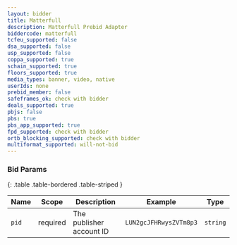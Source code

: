 ```yaml
---
layout: bidder
title: Matterfull
description: Matterfull Prebid Adapter
biddercode: matterfull
tcfeu_supported: false
dsa_supported: false
usp_supported: false
coppa_supported: true
schain_supported: true
floors_supported: true
media_types: banner, video, native
userIds: none
prebid_member: false
safeframes_ok: check with bidder
deals_supported: true
pbjs: false
pbs: true
pbs_app_supported: true
fpd_supported: check with bidder
ortb_blocking_supported: check with bidder
multiformat_supported: will-not-bid
---
```


### Bid Params

{: .table .table-bordered .table-striped }

| Name       | Scope       | Description               | Example                | Type             |
|------------|-------------|---------------------------|------------------------|------------------|
| `pid`      | required    | The publisher account ID  | `LUN2gcJFHRwysZVTm8p3` | `string`         |
